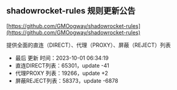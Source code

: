 ## shadowrocket-rules 规则更新公告

[https://github.com/GMOogway/shadowrocket-rules](https://github.com/GMOogway/shadowrocket-rules)

提供全面的直连（DIRECT）、代理（PROXY）、屏蔽（REJECT）列表
- 最后 更新 时间：2023-10-01 06:34:19
- 直连DIRECT列表：65301，update -41
- 代理PROXY 列表：19266，update +2
- 屏蔽REJECT列表：58373，update -6878